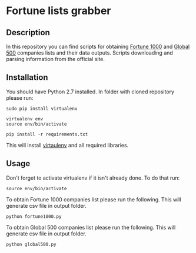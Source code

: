 # Fortune lists grabber

## Description
In this repository you can find scripts for obtaining [Fortune 1000](http://fortune.com/fortune500/) and [Global 500](http://fortune.com/global500/) companies lists and their data outputs. Scripts downloading and parsing information from the official site.

## Installation
You should have Python 2.7 installed. In folder with cloned repository please run:

```terminal
sudo pip install virtualenv

virtualenv env
source env/bin/activate

pip install -r requirements.txt
```

This will install [virtaulenv](https://virtualenv.readthedocs.org) and all required libraries.

## Usage
Don't forget to activate virtualenv if it isn't already done. To do that run:
```terminal
source env/bin/activate
```

To obtain Fortune 1000 companies list please run the following. This will generate csv file in output folder.
```terminal
python fortune1000.py
```

To obtain Global 500 companies list please run the following. This will generate csv file in output folder.
```terminal
python global500.py
```
